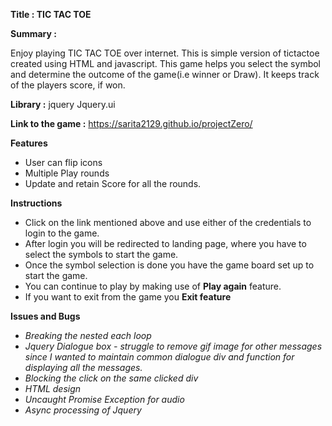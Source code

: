 **Title : TIC TAC TOE**

**Summary :**

Enjoy playing TIC TAC TOE over internet. This is simple version of tictactoe created using HTML and javascript. This game helps you select the symbol and determine the outcome of the game(i.e winner or Draw). It keeps track of the players score, if won.

**Library :**
jquery
Jquery.ui

**Link to the game :**
https://sarita2129.github.io/projectZero/


**Features**
* User can flip icons
* Multiple Play rounds
* Update and retain Score for all the rounds.

**Instructions**

* Click on the link mentioned above and use either of the credentials to login to the game.
* After login you will be redirected to landing page, where you have to select the symbols to start the game.
* Once the symbol selection is done you have the game board set up to start the game.
* You can continue to play by making use of **Play again** feature.
* If you want to exit from the game you **Exit feature**


**Issues and Bugs**

* *Breaking the nested each loop*
* *Jquery Dialogue box - struggle to remove gif image for other messages since I wanted to maintain common dialogue div and function for displaying all the messages.*
* *Blocking the click on the same clicked div*
* *HTML design*
* *Uncaught Promise Exception for audio*
* *Async processing of Jquery*
